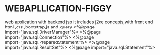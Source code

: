 # WEBAPLLICATION-FIGGY
web application with backend jsp it includes j2ee concepts,with front end html ,css ,bootstrap,js and jquery
<%@page import="java.sql.DriverManager"%>
<%@page import="java.sql.Connection"%>
<%@page import="java.sql.PreparedStatement"%>
<%@page import="java.sql.ResultSet"%>
<%@page import="java.sql.Statement"%>
<!DOCTYPE html>
<html>
    <head>
	<title>Login to FIGGY</title>
            <style type="text/css">
		body{		
                    background-size: cover;
                    background-repeat: no-repeat;
                    margin:unset;
		}

                #topdiv{
                    font-size: 28px;
                    background-color: black;
          			height: 60px;
			        width: 100%;
			        position:relative;
			        padding-top:20px;
			        padding-bottom: 7px;
			        line-height:1px;
			        overflow:hidden;
			        z-index:2;
			        border: unset;
			        opacity: 90%;
				}
				#topdiv h3{
					color: white;
					text-align: center;
          			letter-spacing: 7px;
				}

				#secdiv{
					height: 40px;
					width: 100%;
					opacity: 80%;
				}
				
				#secdivopt{
					font-size: 25px;
					letter-spacing: 5px;
					color: black;
					float: right;
					padding-left: 15px; 
					border-left:1px solid white;
					margin:5px 30px 0 0;
				}
				.loginbox{
					border:16px solid black;
					border-radius: 10px;
					font-family: sans-serif;
					background-color: black;
					position: relative;
					left: 42%;
					width: 250px;
					padding: 30px 30px;
					color: white;
					top: 40px;
					opacity: 80%;
				}
				.loginbox input[type="text"], input[type="password"]
				{
					border: none;
					border-bottom: 1px solid #fff;
					background: transparent;
					outline: none;
					height: 40px;
					color: #fff;
					font-size: 16px;
				}
				.loginbox input[type="submit"] {
				    border: none;
				    outline: none;
				    height: 40px;
				    width: 200px;
				    background: #23b2fa;
				    color: #ffffff;
				    font-size: 18px;
				    border-radius: 20px;
				    margin-top: 10px;
				}
				.avatar{
					width: 100px;
					height: 100px;
					border-radius: 50%;
					position: relative;
					left: 75px;
					top: -35px;
					opacity: 60%;
				}
				.loginbox input[type="submit"]:hover
				{
					cursor: pointer;
					background: #ffc107;
					color: #000;
				}
				.Loginbox input{
		            width: 100%;
		            margin-bottom: 20px;
				}
				.loginbox a{
					text-decoration: none;
					font-size: 13px;
					line-height: 20px;
					color: darkgrey;
				}
				.loginbox a:hover
				{
					color: #ffc107;
				}
				.up{
					font-size: 20px;
				}
				#secdiv a:hover{
					font-size: 30px;
				}
			</style>

	</head>



	<body background="img.jpg">
            
            <%  
                ResultSet rs;
                String cemail= "" ;
                String psw= "" ;
                int i=0;
                 try
                    {
                        cemail= request.getParameter("cemail").toString();
                        psw= request.getParameter("psw").toString();
                    }
                    catch(Exception e){}
                if(cemail.length()!= 0 || psw.length()!= 0 )
                {          
                    Class.forName("com.mysql.jdbc.Driver");
                    Connection con = DriverManager.getConnection("jdbc:mysql://localhost:3306/figgyandyoo","root","");
                    String chehq = "select count(*) as count from customerinfo where cemail= ? and password= ? ";
                    PreparedStatement pst=con.prepareStatement(chehq);
                    System.out.println(pst);
                    pst.setString(1, cemail);
                    pst.setString(2, psw);
                    rs=pst.executeQuery();
                    while(rs.next())
                    {
                        i=rs.getInt("count");
                    }
//                  int i= pst.executeUpdate();
                    if(i==1)
                    {
                        response.sendRedirect("home2.jsp");
                    }
                   
                }
            
            %>

		<div id="topdiv">
			<h3>'EAT'  with  no  'EXCUSES'  and  'LEAVE'  with  no  'REGRETS'</h3>

		</div>

		<div id="secdiv">
                           
			<div id="secdivopt">
				<a href="admn.jsp" style="color: whitesmoke;text-decoration: none;">Admin</a> 
                        </div>
                               
			<div id="secdivopt">
				<a href="aboutus.jsp" style="color: whitesmoke;text-decoration: none;">About Us</a> 
			</div>	
			<div id="secdivopt">
				<a href="contact.jsp" style="color: whitesmoke;text-decoration: none;">Contact</a>
			</div>
			<div id="secdivopt">
				<a href="customerreg.jsp" style="color: whitesmoke;text-decoration: none;">Register</a>
			</div>
		</div>
		
		<div class="loginbox">

			<img src="login-png-1.png" class="avatar">
			<div>
				<h1 style="position: relative;left: 50px; top: -30px ">Login Here</h1>
				<form>
					<p>Email :</p>
					<input type="text" name="cemail" placeholder="Enter Email ID">
					<p>Password:</p>
					<input type="Password" name="psw" placeholder="Enter Password"><br>
                                        <a href="index.jsp"><input type="submit" value="Login" ></a><br>
					<p>
					<a class="a1" href="changepass.jsp">Forgot Password?</a><br>
					<a class="a1" href="customerreg.jsp">Don't have an account? Create now!</a>
					</p>
				</form>
			</div>
		</div>


	</body>
</html>
